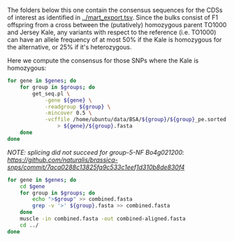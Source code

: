The folders below this one contain the consensus sequences for the CDSs of interest as identified in 
[../mart_export.tsv](../mart_export.tsv). Since the bulks consist of F1 offspring from a cross between the (putatively) 
homozygous parent TO1000 and Jersey Kale, any variants with respect to the reference (i.e. TO1000) can have an allele 
frequency of at most 50% if the Kale is homozygous for the alternative, or 25% if it's heterozygous.

Here we compute the consensus for those SNPs where the Kale is homozygous:

```bash
for gene in $genes; do 
	for group in $groups; do 
		get_seq.pl \
			-gene ${gene} \
			-readgroup ${group} \
			-mincover 0.5 \
			-vcffile /home/ubuntu/data/BSA/${group}/${group}_pe.sorted.bam.RG.vcf.gz \
				> ${gene}/${group}.fasta
	done 
done
```

*NOTE: splicing did not succeed for group-5-NF Bo4g021200: https://github.com/naturalis/brassica-snps/commit/7aca0288c13825fa9c533c1eef1d310b8de830f4*

```bash
for gene in $genes; do 
	cd $gene
	for group in $groups; do 
		echo ">$group" >> combined.fasta
		grep -v '>' ${group}.fasta >> combined.fasta
	done
	muscle -in combined.fasta -out combined-aligned.fasta
	cd ../
done
```
